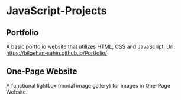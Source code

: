 # JavaScript-Projects
## Portfolio
A basic portfolio website that utilizes HTML, CSS and JavaScript.
Url: https://bilgehan-sahin.github.io/Portfolio/

## One-Page Website
A functional lightbox (modal image gallery) for  images in One-Page Website.
